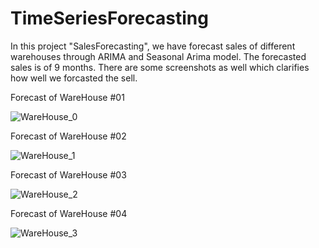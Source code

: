 # TimeSeriesForecasting


In this project "SalesForecasting", we have forecast sales of different warehouses through ARIMA and Seasonal Arima model. The forecasted sales is of 9 months. There are some screenshots as well which clarifies how well we forcasted the sell.

Forecast of WareHouse #01

![WareHouse_0](https://user-images.githubusercontent.com/36659805/79191937-2fe91580-7e41-11ea-9a80-1e565a8c61d6.PNG)

Forecast of WareHouse #02

![WareHouse_1](https://user-images.githubusercontent.com/36659805/79191950-34adc980-7e41-11ea-9f8a-c16fa7518ffe.PNG)

Forecast of WareHouse #03

![WareHouse_2](https://user-images.githubusercontent.com/36659805/79191955-37102380-7e41-11ea-941d-235aa23f99bb.PNG)

Forecast of WareHouse #04

![WareHouse_3](https://user-images.githubusercontent.com/36659805/79191963-3c6d6e00-7e41-11ea-9a65-22e8c8fb0f29.PNG)
